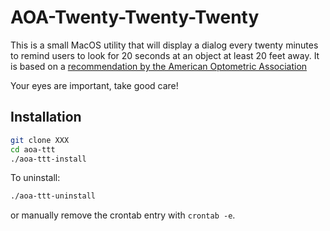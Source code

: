 # AOA-Twenty-Twenty-Twenty

This is a small MacOS utility that will display a dialog every twenty minutes to remind users to look for 20 seconds at an object at least 20 feet away. It is based on a [recommendation by the American Optometric Association](https://www.aoa.org/AOA/Images/Patients/Eye%20Conditions/20-20-20-rule.pdf)

Your eyes are important, take good care!

## Installation

```sh
git clone XXX
cd aoa-ttt
./aoa-ttt-install
```

To uninstall:

```sh
./aoa-ttt-uninstall
```
or manually remove the crontab entry with `crontab -e`.
